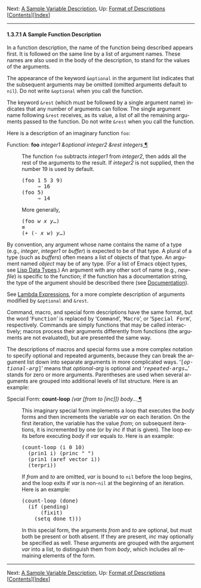 <!DOCTYPE html>
<!-- saved from url=(0092)https://www.gnu.org/software/emacs/manual/html_node/elisp/A-Sample-Function-Description.html -->
<html><!-- Created by GNU Texinfo 7.0.3, https://www.gnu.org/software/texinfo/ --><head><meta http-equiv="Content-Type" content="text/html; charset=UTF-8">

<title>A Sample Function Description (GNU Emacs Lisp Reference Manual)</title>

<meta name="description" content="A Sample Function Description (GNU Emacs Lisp Reference Manual)">
<meta name="keywords" content="A Sample Function Description (GNU Emacs Lisp Reference Manual)">
<meta name="resource-type" content="document">
<meta name="distribution" content="global">
<meta name="Generator" content="makeinfo">
<meta name="viewport" content="width=device-width,initial-scale=1">

<link rev="made" href="mailto:bug-gnu-emacs@gnu.org">
<link rel="icon" type="image/png" href="https://www.gnu.org/graphics/gnu-head-mini.png">
<meta name="ICBM" content="42.256233,-71.006581">
<meta name="DC.title" content="gnu.org">
<style type="text/css">
@import url('/software/emacs/manual.css');
</style>
</head>

<body lang="en">
<div class="subsubsection-level-extent" id="A-Sample-Function-Description">
<div class="nav-panel">
<p>
Next: <a href="https://www.gnu.org/software/emacs/manual/html_node/elisp/A-Sample-Variable-Description.html" accesskey="n" rel="next">A Sample Variable Description</a>, Up: <a href="https://www.gnu.org/software/emacs/manual/html_node/elisp/Format-of-Descriptions.html" accesskey="u" rel="up">Format of Descriptions</a> &nbsp; [<a href="https://www.gnu.org/software/emacs/manual/html_node/elisp/index.html#SEC_Contents" title="Table of contents" rel="contents">Contents</a>][<a href="https://www.gnu.org/software/emacs/manual/html_node/elisp/Index.html" title="Index" rel="index">Index</a>]</p>
</div>
<hr>
<h4 class="subsubsection" id="A-Sample-Function-Description-1">1.3.7.1 A Sample Function Description</h4>
<a class="index-entry-id" id="index-function-descriptions"></a>
<a class="index-entry-id" id="index-command-descriptions"></a>
<a class="index-entry-id" id="index-macro-descriptions"></a>
<a class="index-entry-id" id="index-special-form-descriptions"></a>

<p>In a function description, the name of the function being described
appears first.  It is followed on the same line by a list of argument
names.  These names are also used in the body of the description, to
stand for the values of the arguments.
</p>
<p>The appearance of the keyword <code class="code">&amp;optional</code> in the argument list
indicates that the subsequent arguments may be omitted (omitted
arguments default to <code class="code">nil</code>).  Do not write <code class="code">&amp;optional</code> when
you call the function.
</p>
<p>The keyword <code class="code">&amp;rest</code> (which must be followed by a single
argument name) indicates that any number of arguments can follow.  The
single argument name following <code class="code">&amp;rest</code> receives, as its
value, a list of all the remaining arguments passed to the function.
Do not write <code class="code">&amp;rest</code> when you call the function.
</p>
<p>Here is a description of an imaginary function <code class="code">foo</code>:
</p>
<dl class="first-deffn first-defun-alias-first-deffn">
<dt class="deffn defun-alias-deffn" id="index-foo"><span class="category-def">Function: </span><span><strong class="def-name">foo</strong> <var class="def-var-arguments">integer1 &amp;optional integer2 &amp;rest integers</var><a class="copiable-link" href="https://www.gnu.org/software/emacs/manual/html_node/elisp/A-Sample-Function-Description.html#index-foo"> ¶</a></span></dt>
<dd><p>The function <code class="code">foo</code> subtracts <var class="var">integer1</var> from <var class="var">integer2</var>,
then adds all the rest of the arguments to the result.  If <var class="var">integer2</var>
is not supplied, then the number 19 is used by default.
</p>
<div class="example">
<pre class="example-preformatted">(foo 1 5 3 9)
     ⇒ 16
(foo 5)
     ⇒ 14
</pre></div>

<p>More generally,
</p>
<div class="example">
<pre class="example-preformatted">(foo <var class="var">w</var> <var class="var">x</var> <var class="var">y</var>…)
≡
(+ (- <var class="var">x</var> <var class="var">w</var>) <var class="var">y</var>…)
</pre></div>
</dd></dl>

<p>By convention, any argument whose name contains the name of a type
(e.g., <var class="var">integer</var>, <var class="var">integer1</var> or <var class="var">buffer</var>) is expected to
be of that type.  A plural of a type (such as <var class="var">buffers</var>) often
means a list of objects of that type.  An argument named <var class="var">object</var>
may be of any type.  (For a list of Emacs object types, see <a class="pxref" href="https://www.gnu.org/software/emacs/manual/html_node/elisp/Lisp-Data-Types.html">Lisp Data Types</a>.)  An argument with any other sort of name
(e.g., <var class="var">new-file</var>) is specific to the function; if the function
has a documentation string, the type of the argument should be
described there (see <a class="pxref" href="https://www.gnu.org/software/emacs/manual/html_node/elisp/Documentation.html">Documentation</a>).
</p>
<p>See <a class="xref" href="https://www.gnu.org/software/emacs/manual/html_node/elisp/Lambda-Expressions.html">Lambda Expressions</a>, for a more complete description of
arguments modified by <code class="code">&amp;optional</code> and <code class="code">&amp;rest</code>.
</p>
<p>Command, macro, and special form descriptions have the same format,
but the word ‘<samp class="samp">Function</samp>’ is replaced by ‘<samp class="samp">Command</samp>’,
‘<samp class="samp">Macro</samp>’, or ‘<samp class="samp">Special Form</samp>’, respectively.  Commands are
simply functions that may be called interactively; macros process
their arguments differently from functions (the arguments are not
evaluated), but are presented the same way.
</p>
<p>The descriptions of macros and special forms use a more complex
notation to specify optional and repeated arguments, because they can
break the argument list down into separate arguments in more
complicated ways.  ‘<samp class="samp"><span class="r">[</span><var class="var">optional-arg</var><span class="r">]</span></samp>’ means that
<var class="var">optional-arg</var> is optional and ‘<samp class="samp"><var class="var">repeated-args</var>…</samp>’
stands for zero or more arguments.  Parentheses are used when several
arguments are grouped into additional levels of list structure.  Here
is an example:
</p>
<dl class="first-deffn first-defspec-alias-first-deffn">
<dt class="deffn defspec-alias-deffn" id="index-count_002dloop"><span class="category-def">Special Form: </span><span><strong class="def-name">count-loop</strong> <var class="def-var-arguments">(var [from to [inc]]) body…</var><a class="copiable-link" href="https://www.gnu.org/software/emacs/manual/html_node/elisp/A-Sample-Function-Description.html#index-count_002dloop"> ¶</a></span></dt>
<dd><p>This imaginary special form implements a loop that executes the
<var class="var">body</var> forms and then increments the variable <var class="var">var</var> on each
iteration.  On the first iteration, the variable has the value
<var class="var">from</var>; on subsequent iterations, it is incremented by one (or by
<var class="var">inc</var> if that is given).  The loop exits before executing <var class="var">body</var>
if <var class="var">var</var> equals <var class="var">to</var>.  Here is an example:
</p>
<div class="example">
<pre class="example-preformatted">(count-loop (i 0 10)
  (prin1 i) (princ " ")
  (prin1 (aref vector i))
  (terpri))
</pre></div>

<p>If <var class="var">from</var> and <var class="var">to</var> are omitted, <var class="var">var</var> is bound to
<code class="code">nil</code> before the loop begins, and the loop exits if <var class="var">var</var> is
non-<code class="code">nil</code> at the beginning of an iteration.  Here is an example:
</p>
<div class="example">
<pre class="example-preformatted">(count-loop (done)
  (if (pending)
      (fixit)
    (setq done t)))
</pre></div>

<p>In this special form, the arguments <var class="var">from</var> and <var class="var">to</var> are
optional, but must both be present or both absent.  If they are present,
<var class="var">inc</var> may optionally be specified as well.  These arguments are
grouped with the argument <var class="var">var</var> into a list, to distinguish them
from <var class="var">body</var>, which includes all remaining elements of the form.
</p></dd></dl>

</div>
<hr>
<div class="nav-panel">
<p>
Next: <a href="https://www.gnu.org/software/emacs/manual/html_node/elisp/A-Sample-Variable-Description.html">A Sample Variable Description</a>, Up: <a href="https://www.gnu.org/software/emacs/manual/html_node/elisp/Format-of-Descriptions.html">Format of Descriptions</a> &nbsp; [<a href="https://www.gnu.org/software/emacs/manual/html_node/elisp/index.html#SEC_Contents" title="Table of contents" rel="contents">Contents</a>][<a href="https://www.gnu.org/software/emacs/manual/html_node/elisp/Index.html" title="Index" rel="index">Index</a>]</p>
</div>





</body></html>